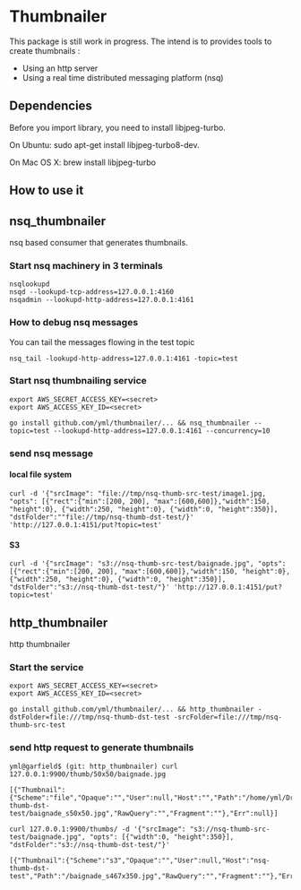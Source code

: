 # Thumbnailer

This package is still work in progress. The intend is to provides tools to create thumbnails :

* Using an http server
* Using a real time distributed messaging platform (nsq)

## Dependencies

Before you import library, you need to install libjpeg-turbo.

On Ubuntu: sudo apt-get install libjpeg-turbo8-dev.

On Mac OS X: brew install libjpeg-turbo

## How to use it


## nsq_thumbnailer

nsq based consumer that  generates thumbnails.

### Start nsq machinery in 3 terminals

```
nsqlookupd
nsqd --lookupd-tcp-address=127.0.0.1:4160
nsqadmin --lookupd-http-address=127.0.0.1:4161
```

### How to debug nsq messages

You can tail the messages flowing in the test topic

```
nsq_tail -lookupd-http-address=127.0.0.1:4161 -topic=test
```


### Start nsq thumbnailing service

```
export AWS_SECRET_ACCESS_KEY=<secret>
export AWS_ACCESS_KEY_ID=<secret>

go install github.com/yml/thumbnailer/... && nsq_thumbnailer --topic=test --lookupd-http-address=127.0.0.1:4161 --concurrency=10
```


### send nsq message

#### local file system

```
curl -d '{"srcImage": "file://tmp/nsq-thumb-src-test/image1.jpg, "opts": [{"rect":{"min":[200, 200], "max":[600,600]},"width":150, "height":0}, {"width":250, "height":0}, {"width":0, "height":350}], "dstFolder":""file://tmp/nsq-thumb-dst-test/}' 'http://127.0.0.1:4151/put?topic=test'
```

#### S3

```
curl -d '{"srcImage": "s3://nsq-thumb-src-test/baignade.jpg", "opts": [{"rect":{"min":[200, 200], "max":[600,600]},"width":150, "height":0}, {"width":250, "height":0}, {"width":0, "height":350}], "dstFolder":"s3://nsq-thumb-dst-test/"}' 'http://127.0.0.1:4151/put?topic=test'
```

## http_thumbnailer

http thumbnailer

### Start the service

```
export AWS_SECRET_ACCESS_KEY=<secret>
export AWS_ACCESS_KEY_ID=<secret>

go install github.com/yml/thumbnailer/... && http_thumbnailer -dstFolder=file:///tmp/nsq-thumb-dst-test -srcFolder=file:///tmp/nsq-thumb-src-test 
```

### send http request to generate thumbnails


```
yml@garfield$ (git: http_thumbnailer) curl 127.0.0.1:9900/thumb/50x50/baignade.jpg

[{"Thumbnail":{"Scheme":"file","Opaque":"","User":null,"Host":"","Path":"/home/yml/Dropbox/Devs/golang/nsq_sandbox/nsq-thumb-dst-test/baignade_s50x50.jpg","RawQuery":"","Fragment":""},"Err":null}]
```

```
curl 127.0.0.1:9900/thumbs/ -d '{"srcImage": "s3://nsq-thumb-src-test/baignade.jpg", "opts": [{"width":0, "height":350}], "dstFolder":"s3://nsq-thumb-dst-test/"}'

[{"Thumbnail":{"Scheme":"s3","Opaque":"","User":null,"Host":"nsq-thumb-dst-test","Path":"/baignade_s467x350.jpg","RawQuery":"","Fragment":""},"Err":null}]
```
